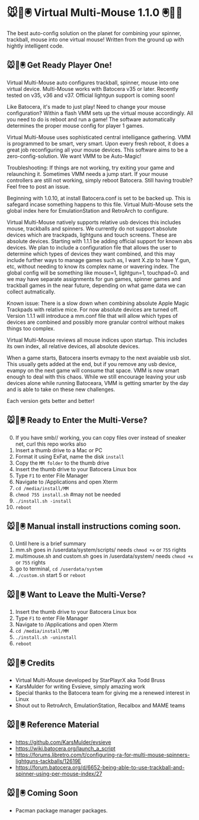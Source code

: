 # 🐭👾🖲️ Virtual Multi-Mouse 1.1.0 🖲️👾🐭

The best auto-config solution on the planet for combining your spinner, trackball, mouse into one virtual mouse! Written from the ground up with hightly intelligent code.

## 🐭👾🖲️ Get Ready Player One!

Virtual Multi-Mouse auto configures trackball, spinner, mouse into one virtual device. Multi-Mouse works with Batocera v35 or later. Recently tested on v35, v36 and v37. Official lightgun support is coming soon!

Like Batocera, it's made to just play! Need to change your mouse configuration? Within a flash VMM sets up the virtual mouse accordingly. All you need to do is reboot and run a game! The software automatically determines the proper mouse config for player 1 games.

Virtual Multi-Mouse uses sophisticated central intelligance gathering. VMM is programmed to be smart, very smart. Upon every fresh reboot, it does a great job reconfiguring all your mouse devices. This software aims to be a zero-config-solution. We want VMM to be Auto-Magic!

Troubleshooting: If things are not working, try exiting your game and relaunching it. Sometimes VMM needs a jump start. If your mouse controllers are still not working, simply reboot Batocera. Still having trouble? Feel free to post an issue.

Beginning with 1.0.10, at install Batocera.conf is set to be backed up. This is safegard incase something happens to this file. Virtual Multi-Mouse sets the global index here for EmulationStation and RetroArch to configure.

Virtual Multi-Mouse natively supports relative usb devices this includes mouse, trackballs and spinners. We currently do not support absolute devices which are trackpads, lightguns and touch screens. These are absolute devices. Starting with 1.1.1 be adding official support for known abs devices. We plan to include a configuration file that allows the user to determine which types of devices they want combined, and this may include further ways to manage games such as, I want X.zip to have Y.gun, etc, without needing to know its complex name or wavering index. The global config will be something like mouse=1, lightgun=1, touchpad=0. and we may have separate assignments for gun games, spinner games and trackball games in the near future, depending on what game data we can collect autmatically.

Known issue: There is a slow down when combining absolute Apple Magic Trackpads with relative mice. For now absolute devices are turned off. Version 1.1.1 will introduce a mm.conf file that will allow which types of devices are combined and possibly more granular control without makes things too complex. 

Virtual Multi-Mouse reviews all mouse indices upon startup. This includes its own index, all relative devices, all absolute devices.

When a game starts, Batocera inserts evmapy to the next avaiable usb slot. This usually gets added at the end, but if you remove any usb device, evampy on the next game will consume that space. VMM is now smart enough to deal with this chaos. While we still encourage leaving your usb devices alone while running Batoceara, VMM is getting smarter by the day and is able to take on these new challenges.

Each version gets better and better!

## 🐭👾🖲️ Ready to Enter the Multi-Verse?

0.  If you have smb// working, you can copy files over instead of sneaker net, curl this repo works also
1.  Insert a thumb drive to a Mac or PC 
2.  Format it using ExFat, name the disk `install`
3.  Copy the `MM folder` to the thumb drive
4.  Insert the thumb drive to your Batocera Linux box
5.  Type `F1` to enter File Manager
6.  Navigate to /Applications and open Xterm
7.  `cd /media/install/MM`
8.  `chmod 755 install.sh` #may not be needed
9.  `./install.sh -install`
10.  `reboot`

## 🐭👾🖲️ Manual install instructions coming soon.
0. Until here is a brief summary
1. mm.sh goes in /userdata/system/scripts/ needs `chmod +x` or `755` rights
2. multimouse.sh and custom.sh goes in /userdata/system/ needs `chmod +x` or `755` rights
3. go to terminal, `cd /userdata/system`
4. `./custom.sh` start
5  or `reboot`

## 🐭👾🖲️ Want to Leave the Multi-Verse?

1.  Insert the thumb drive to your Batocera Linux box
2.  Type `F1` to enter File Manager
3.  Navigate to /Applications and open Xterm
4.  `cd /media/install/MM`
5.  `./install.sh -uninstall`
6.  `reboot`

## 🐭👾🖲️ Credits
* Virtual Multi-Mouse developed by StarPlayrX aka Todd Bruss
* KarsMulder for writing Evsieve, simply amazing work
* Special thanks to the Batocera team for giving me a renewed interest in Linux
* Shout out to RetroArch, EmulationStation, Recalbox and MAME teams

## 🐭👾🖲️ Reference Material

* https://github.com/KarsMulder/evsieve
* https://wiki.batocera.org/launch_a_script
* https://forums.libretro.com/t/configuring-ra-for-multi-mouse-spinners-lightguns-tackballs/12619E
* https://forum.batocera.org/d/6652-being-able-to-use-trackball-and-spinner-using-per-mouse-index/27

## 🐭👾🖲️ Coming Soon
* Pacman package manager packages.
